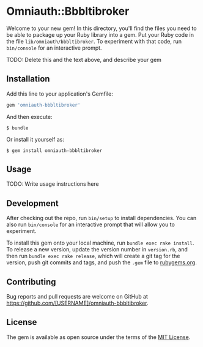 # Omniauth::Bbbltibroker

Welcome to your new gem! In this directory, you'll find the files you need to be able to package up your Ruby library into a gem. Put your Ruby code in the file `lib/omniauth/bbbltibroker`. To experiment with that code, run `bin/console` for an interactive prompt.

TODO: Delete this and the text above, and describe your gem

## Installation

Add this line to your application's Gemfile:

```ruby
gem 'omniauth-bbbltibroker'
```

And then execute:

    $ bundle

Or install it yourself as:

    $ gem install omniauth-bbbltibroker

## Usage

TODO: Write usage instructions here

## Development

After checking out the repo, run `bin/setup` to install dependencies. You can also run `bin/console` for an interactive prompt that will allow you to experiment.

To install this gem onto your local machine, run `bundle exec rake install`. To release a new version, update the version number in `version.rb`, and then run `bundle exec rake release`, which will create a git tag for the version, push git commits and tags, and push the `.gem` file to [rubygems.org](https://rubygems.org).

## Contributing

Bug reports and pull requests are welcome on GitHub at https://github.com/[USERNAME]/omniauth-bbbltibroker.

## License

The gem is available as open source under the terms of the [MIT License](https://opensource.org/licenses/MIT).
